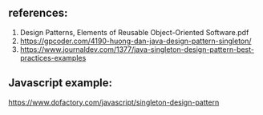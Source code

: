 ## references:
1. Design Patterns, Elements of Reusable Object-Oriented Software.pdf
2. https://gpcoder.com/4190-huong-dan-java-design-pattern-singleton/
3. https://www.journaldev.com/1377/java-singleton-design-pattern-best-practices-examples


## Javascript example: 
https://www.dofactory.com/javascript/singleton-design-pattern
